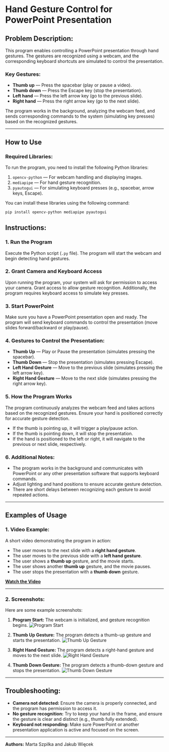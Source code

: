 # Hand Gesture Control for PowerPoint Presentation

## Problem Description:
This program enables controlling a PowerPoint presentation through hand gestures. The gestures are recognized using a webcam, and the corresponding keyboard shortcuts are simulated to control the presentation.

### Key Gestures:
- **Thumb up** — Press the spacebar (play or pause a video).
- **Thumb down** — Press the Escape key (stop the presentation).
- **Left hand** — Press the left arrow key (go to the previous slide).
- **Right hand** — Press the right arrow key (go to the next slide).

The program works in the background, analyzing the webcam feed, and sends corresponding commands to the system (simulating key presses) based on the recognized gestures.

---

## How to Use

### Required Libraries:
To run the program, you need to install the following Python libraries:

1. `opencv-python` — For webcam handling and displaying images.
2. `mediapipe` — For hand gesture recognition.
3. `pyautogui` — For simulating keyboard presses (e.g., spacebar, arrow keys, Escape).

You can install these libraries using the following command:

```bash
pip install opencv-python mediapipe pyautogui
```
## Instructions:

### 1. Run the Program
Execute the Python script (`.py` file). The program will start the webcam and begin detecting hand gestures.

### 2. Grant Camera and Keyboard Access
Upon running the program, your system will ask for permission to access your camera. Grant access to allow gesture recognition. Additionally, the program requires keyboard access to simulate key presses.

### 3. Start PowerPoint
Make sure you have a PowerPoint presentation open and ready. The program will send keyboard commands to control the presentation (move slides forward/backward or play/pause).

### 4. Gestures to Control the Presentation:
- **Thumb Up** — Play or Pause the presentation (simulates pressing the spacebar).
- **Thumb Down** — Stop the presentation (simulates pressing Escape).
- **Left Hand Gesture** — Move to the previous slide (simulates pressing the left arrow key).
- **Right Hand Gesture** — Move to the next slide (simulates pressing the right arrow key).

### 5. How the Program Works
The program continuously analyzes the webcam feed and takes actions based on the recognized gestures. Ensure your hand is positioned correctly for accurate gesture detection. 

- If the thumb is pointing up, it will trigger a play/pause action.
- If the thumb is pointing down, it will stop the presentation.
- If the hand is positioned to the left or right, it will navigate to the previous or next slide, respectively.

### 6. Additional Notes:
- The program works in the background and communicates with PowerPoint or any other presentation software that supports keyboard commands.
- Adjust lighting and hand positions to ensure accurate gesture detection.
- There are short delays between recognizing each gesture to avoid repeated actions.

---

## Examples of Usage

### 1. Video Example:
A short video demonstrating the program in action:
- The user moves to the next slide with a **right hand gesture**.
- The user moves to the previous slide with a **left hand gesture**.
- The user shows a **thumb up** gesture, and the movie starts.
- The user shows another **thumb up** gesture, and the movie pauses.
- The user stops the presentation with a **thumb down** gesture.

**[Watch the Video](dobry.mov)**

---

### 2. Screenshots:
Here are some example screenshots:

1. **Program Start:**
   The webcam is initialized, and gesture recognition begins.
   ![Program Start](g1.png)

2. **Thumb Up Gesture:**
   The program detects a thumb-up gesture and starts the presentation.
   ![Thumb Up Gesture](g2.png)

3. **Right Hand Gesture:**
   The program detects a right-hand gesture and moves to the next slide.
   ![Right Hand Gesture](g3.png)

4. **Thumb Down Gesture:**
   The program detects a thumb-down gesture and stops the presentation.
   ![Thumb Down Gesture](g4.png)

---

## Troubleshooting:

- **Camera not detected:** Ensure the camera is properly connected, and the program has permission to access it.
- **No gesture recognition:** Try to keep your hand in the frame, and ensure the gesture is clear and distinct (e.g., thumb fully extended).
- **Keyboard not responding:** Make sure PowerPoint or another presentation application is active and focused on the screen.

---

**Authors:** Marta Szpilka and Jakub Więcek

